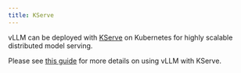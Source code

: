 ```yaml
---
title: KServe
---
```


vLLM can be deployed with [KServe](https://github.com/kserve/kserve) on Kubernetes for highly scalable distributed model serving.

Please see [this guide](https://kserve.github.io/website/latest/modelserving/v1beta1/llm/huggingface/) for more details on using vLLM with KServe.
